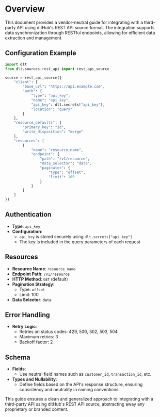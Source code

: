 # Overview

This document provides a vendor-neutral guide for integrating with a third-party API using dltHub's REST API source format. The integration supports data synchronization through RESTful endpoints, allowing for efficient data extraction and management.

## Configuration Example

```python
import dlt
from dlt.sources.rest_api import rest_api_source

source = rest_api_source({
    "client": {
        "base_url": "https://api.example.com",
        "auth": {
            "type": "api_key",
            "name": "api_key",
            "api_key": dlt.secrets["api_key"],
            "location": "query"
        }
    },
    "resource_defaults": {
        "primary_key": "id",
        "write_disposition": "merge"
    },
    "resources": [
        {
            "name": "resource_name",
            "endpoint": {
                "path": "/v1/resource",
                "data_selector": "data",
                "paginator": {
                    "type": "offset",
                    "limit": 100
                }
            }
        }
    ]
})
```

## Authentication

- **Type**: `api_key`
- **Configuration**: 
  - `api_key` is stored securely using `dlt.secrets["api_key"]`
  - The key is included in the query parameters of each request

## Resources

- **Resource Name**: `resource_name`
- **Endpoint Path**: `/v1/resource`
- **HTTP Method**: `GET` (default)
- **Pagination Strategy**: 
  - Type: `offset`
  - Limit: 100
- **Data Selector**: `data`

## Error Handling

- **Retry Logic**: 
  - Retries on status codes: 429, 500, 502, 503, 504
  - Maximum retries: 3
  - Backoff factor: 2

## Schema

- **Fields**: 
  - Use neutral field names such as `customer_id`, `transaction_id`, etc.
- **Types and Nullability**: 
  - Define fields based on the API's response structure, ensuring consistency and neutrality in naming conventions.

This guide ensures a clean and generalized approach to integrating with a third-party API using dltHub's REST API source, abstracting away any proprietary or branded content.